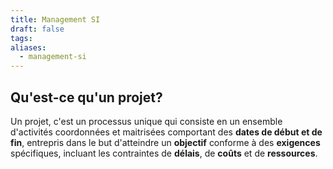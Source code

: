 ```yaml
---
title: Management SI
draft: false
tags: 
aliases:
  - management-si
---
```

## Qu'est-ce qu'un projet?

Un projet, c'est un processus unique qui consiste en un ensemble d'activités coordonnées et maitrisées comportant des **dates de début et de fin**, entrepris dans le but d'atteindre un **objectif** conforme à des **exigences** spécifiques, incluant les contraintes de **délais**, de **coûts** et de **ressources**.

